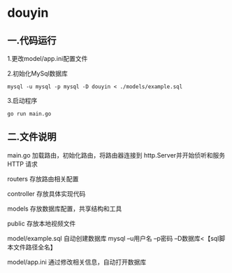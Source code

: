 # douyin
## 一.代码运行<br>
1.更改model/app.ini配置文件

2.初始化MySql数据库
```Shell
mysql -u mysql -p mysql -D douyin < ./models/example.sql
```

3.启动程序
```Shell
go run main.go
```

## 二.文件说明<br>

main.go 
加载路由，初始化路由，将路由器连接到 http.Server并开始侦听和服务 HTTP 请求<br>

routers
存放路由相关配置<br>

controller
存放具体实现代码<br>

models
存放数据库配置，共享结构和工具<br>

public
存放本地视频文件<br>

model/example.sql
自动创建数据库
mysql –u用户名 –p密码 –D数据库<【sql脚本文件路径全名】<br>

model/app.ini
通过修改相关信息，自动打开数据库<br>
